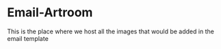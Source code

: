 # Email-Artroom
This is the place where we host all the images that would be added in the email template
